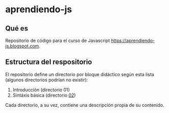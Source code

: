 # aprendiendo-js
## Qué es
Repositorio de código para el curso de Javascript https://aprendiendo-js.blogspot.com.

## Estructura del respositorio
El repositorio define un directorio por bloque didáctico según esta lista (algunos directorios podrían no existir):
1. Introducción (directorio 01)
2. Sintáxis básica (directorio [02](https://github.com/vgavara/aprendiendo-js/blob/master/02))

Cada directorio, a su vez, contiene una descripción propia de su contenido.